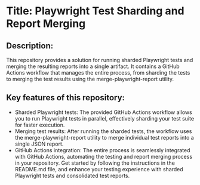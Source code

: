 # Title: Playwright Test Sharding and Report Merging

## Description:
This repository provides a solution for running sharded Playwright tests and merging the resulting reports into a single artifact. It contains a GitHub Actions workflow that manages the entire process, from sharding the tests to merging the test results using the merge-playwright-report utility.

## Key features of this repository:

* Sharded Playwright tests: The provided GitHub Actions workflow allows you to run Playwright tests in parallel, effectively sharding your test suite for faster execution.
* Merging test results: After running the sharded tests, the workflow uses the merge-playwright-report utility to merge individual test reports into a single JSON report.
* GitHub Actions integration: The entire process is seamlessly integrated with GitHub Actions, automating the testing and report merging process in your repository.
Get started by following the instructions in the README.md file, and enhance your testing experience with sharded Playwright tests and consolidated test reports.
